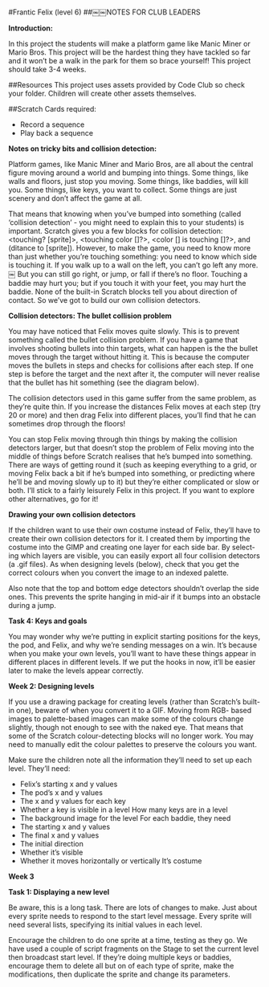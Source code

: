 #Frantic Felix (level 6)##￼￼NOTES FOR CLUB LEADERS__Introduction:__In this project the students will make a platform game like Manic Miner or Mario Bros. This project will be the hardest thing they have tackled so far and it won’t be a walk in the park for them so brace yourself! This project should take 3-4 weeks.##ResourcesThis project uses assets provided by Code Club so check your folder. Children will create other assets themselves.##Scratch Cards required:* Record a sequence 
* Play back a sequence__Notes on tricky bits and collision detection:__Platform games, like Manic Miner and Mario Bros, are all about the central figure moving around a world and bumping into things. Some things, like walls and floors, just stop you moving. Some things, like baddies, will kill you. Some things, like keys, you want to collect. Some things are just scenery and don’t affect the game at all.
That means that knowing when you’ve bumped into something(called ‘collision detection’ - you might need to explain this to your students) is important. Scratch gives you a few blocks for collision detection: <touching? [sprite]>, <touching color []?>, <color [] is touching []?>, and (ditance to [sprite]). However, to make the game, you need to know more than just whether you’re touching something: you need to know which side is touching it. If you walk up to a wall on the left, you can’t go left any more.￼
But you can still go right, or jump, or fall if there’s no floor. Touching abaddie may hurt you; but if you touch it with your feet, you may hurt the baddie. None of the built-in Scratch blocks tell you about direction of contact. So we’ve got to build our own collision detectors.
__Collision detectors: The bullet collision problem__
You may have noticed that Felix moves quite slowly. This is to prevent something called the bullet collision problem. If you have a game that involves shooting bullets into thin targets, what can happen is the the bullet moves through the target without hitting it. This is because the computer moves the bullets in steps and checks for collisions after each step. If one step is before the target and the next after it, the computer will never realise that the bullet has hit something (see the diagram below).The collision detectors used in this game suffer from the same problem, as they’re quite thin. If you increase the distances Felix moves at each step (try 20 or more) and then drag Felix into different places, you’ll find that he can sometimes drop through the floors!You can stop Felix moving through thin things by making the collision detectors larger, but that doesn’t stop the problem of Felix moving into the middle of things before Scratch realises that he’s bumped into something. There are ways of getting round it (such as keeping everything to a grid, or moving Felix back a bit if he’s bumped into something, or predicting where he’ll be and moving slowly up to it) but they’re either complicated or slow or both. I’ll stick to a fairly leisurely Felix in this project. If you want to explore other alternatives, go for it!
__Drawing your own collision detectors__
If the children want to use their own costume instead of Felix, they’ll have to create their own collision detectors for it. I created them by importing the costume into the GIMP and creating one layer for each side bar. By select- ing which layers are visible, you can easily export all four collision detectors (a .gif files). As when designing levels (below), check that you get the correct colours when you convert the image to an indexed palette.Also note that the top and bottom edge detectors shouldn’t overlap the side ones. This prevents the sprite hanging in mid-air if it bumps into an obstacle during a jump.__Task 4: Keys and goals__
You may wonder why we’re putting in explicit starting positions for the keys, the pod, and Felix, and why we’re sending messages on a win. It’s because when you make your own levels, you’ll want to have these things appear in different places in different levels. If we put the hooks in now, it’ll be easier later to make the levels appear correctly.__Week 2: Designing levels__
If you use a drawing package for creating levels (rather than Scratch’s built-in one), beware of when you convert it to a GIF. Moving from RGB- based images to palette-based images can make some of the colours change slightly, though not enough to see with the naked eye. That means that some of the Scratch colour-detecting blocks will no longer work. You may need to manually edit the colour palettes to preserve the colours you want.Make sure the children note all the information they’ll need to set up each level. They’ll need:* Felix’s starting x and y values* The pod’s x and y values* The x and y values for each key* Whether a key is visible in a level How many keys are in a level* The background image for the level For each baddie, they need* The starting x and y values* The final x and y values* The initial direction* Whether it’s visible* Whether it moves horizontally or vertically It’s costume__Week 3__
__Task 1: Displaying a new level__Be aware, this is a long task. There are lots of changes to make. Just about every sprite needs to respond to the start level message. Every sprite will need several lists, specifying its initial values in each level.Encourage the children to do one sprite at a time, testing as they go. We have used a couple of script fragments on the Stage to set the current level then broadcast start level. If they’re doing multiple keys or baddies, encourage them to delete all but on of each type of sprite, make the modifications, then duplicate the sprite and change its parameters.
